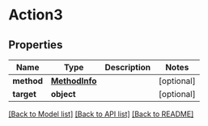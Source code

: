 # Action3

## Properties
Name | Type | Description | Notes
------------ | ------------- | ------------- | -------------
**method** | [**MethodInfo**](MethodInfo.md) |  | [optional] 
**target** | **object** |  | [optional] 

[[Back to Model list]](../README.md#documentation-for-models) [[Back to API list]](../README.md#documentation-for-api-endpoints) [[Back to README]](../README.md)


